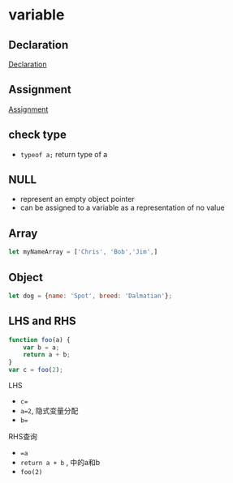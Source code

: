 # variable

## Declaration

[Declaration](javascript-variable-declaration.md)

## Assignment

[Assignment](javascript-variable-assignment.md)

## check type

- `typeof a;` return type of a

## NULL

- represent an empty object pointer
- can be assigned to a variable as a representation of no value

## Array

```javascript
let myNameArray = ['Chris', 'Bob','Jim',]
```

## Object

```javascript
let dog = {name: 'Spot', breed: 'Dalmatian'};
```

## LHS and RHS

```javascript
function foo(a) {
    var b = a;
    return a + b;
}
var c = foo(2);
```

LHS

- `c=`
- `a=2`, 隐式变量分配
- `b=` 

RHS查询

- `=a`
- `return a + b` , 中的a和b
- `foo(2)`